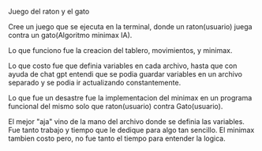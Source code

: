 Juego del raton y el gato

Cree un juego que se ejecuta en la terminal, donde un raton(usuario) juega contra un gato(Algoritmo minimax IA). 

Lo que funciono fue la creacion del tablero, movimientos, y minimax.

Lo que costo fue que definia variables en cada archivo, hasta que con ayuda de chat gpt entendi que se podia guardar variables en un archivo separado y se podia ir actualizando constantemente.

Lo que fue un desastre fue la implementacion del minimax en un programa funcional del mismo solo que raton(usuario) contra Gato(usuario).

El mejor "aja" vino de la mano del archivo donde se definia las variables. Fue tanto trabajo y tiempo que le dedique para algo tan sencillo. El minimax tambien costo pero, no fue tanto el tiempo para entender la logica.